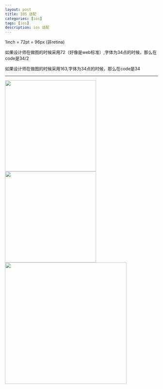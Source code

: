 ```yaml
---
layout: post
title: IOS 适配
categories: [ios]
tags: [ios]
description: ios 适配
---
```


1inch = 72pt = 96px (非retina)

如果设计师在做图的时候采用72（好像是web标准）,字体为34点的时候，那么在code是34/2

如果设计师在做图的时候采用163,字体为34点的时候，那么在code是34

--------------------------------------------------------------------------------------------

 <img src="{{ site.BASE_PATH }}/assets/ico/ios-device-px.png" height="300"  class="img-rounded author-image" />

 <img src="{{ site.BASE_PATH }}/assets/ico/ios-icons.png" height="300"  class="img-rounded author-image" />

 <img src="{{ site.BASE_PATH }}/assets/ico/ios-iocons2.png" height="400"  class="img-rounded author-image" />









